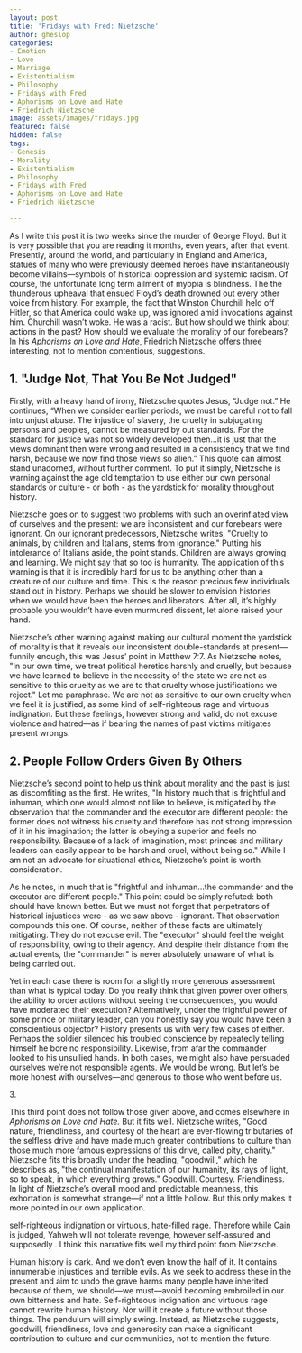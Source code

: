 ```yaml
---
layout: post
title: 'Fridays with Fred: Nietzsche'
author: gheslop
categories:
- Emotion
- Love
- Marriage
- Existentialism
- Philosophy
- Fridays with Fred
- Aphorisms on Love and Hate
- Friedrich Nietzsche
image: assets/images/fridays.jpg
featured: false
hidden: false
tags:
- Genesis
- Morality
- Existentialism
- Philosophy
- Fridays with Fred
- Aphorisms on Love and Hate
- Friedrich Nietzsche

---
```

As I write this post it is two weeks since the murder of George Floyd. But it is very possible that you are reading it months, even years, after that event. Presently, around the world, and particularly in England and America, statues of many who were previously deemed heroes have instantaneously become villains—symbols of historical oppression and systemic racism. Of course, the unfortunate long term ailment of myopia is blindness. The the thunderous upheaval that ensued Floyd’s death drowned out every other voice from history. For example, the fact that Winston Churchill held off Hitler, so that America could wake up, was ignored amid invocations against him. Churchill wasn’t woke. He was a racist. But how should we think about actions in the past? How should we evaluate the morality of our forebears? In his _Aphorisms on Love and Hate_, Friedrich Nietzsche offers three interesting, not to mention contentious, suggestions.

## 1. "Judge Not, That You Be Not Judged"

Firstly, with a heavy hand of irony, Nietzsche quotes Jesus, “Judge not.” He continues, “When we consider earlier periods, we must be careful not to fall into unjust abuse. The injustice of slavery, the cruelty in subjugating persons and peoples, cannot be measured by out standards. For the standard for justice was not so widely developed then…it is just that the views dominant then were wrong and resulted in a consistency that we find harsh, because we now find those views so alien.” This quote can almost stand unadorned, without further comment. To put it simply, Nietzsche is warning against the age old temptation to use either our own personal standards or culture - or both - as the yardstick for morality throughout history.

Nietzsche goes on to suggest two problems with such an overinflated view of ourselves and the present: we are inconsistent and our forebears were ignorant. On our ignorant predecessors, Nietzsche writes, "Cruelty to animals, by children and Italians, stems from ignorance." Putting his intolerance of Italians aside, the point stands. Children are always growing and learning. We might say that so too is humanity. The application of this warning is that it is incredibly hard for us to be anything other than a creature of our culture and time. This is the reason precious few individuals stand out in history. Perhaps we should be slower to envision histories when we would have been the heroes and liberators. After all, it’s highly probable you wouldn’t have even murmured dissent, let alone raised your hand.

Nietzsche’s other warning against making our cultural moment the yardstick of morality is that it reveals our inconsistent double-standards at present—funnily enough, this was Jesus’ point in Matthew 7:7. As Nietzsche notes, "In our own time, we treat political heretics harshly and cruelly, but because we have learned to believe in the necessity of the state we are not as sensitive to this cruelty as we are to that cruelty whose justifications we reject." Let me paraphrase. We are not as sensitive to our own cruelty when we feel it is justified, as some kind of self-righteous rage and virtuous indignation. But these feelings, however strong and valid, do not excuse violence and hatred—as if bearing the names of past victims mitigates present wrongs.

## 2. People Follow Orders Given By Others

Nietzsche’s second point to help us think about morality and the past is just as discomfiting as the first. He writes, "In history much that is frightful and inhuman, which one would almost not like to believe, is mitigated by the observation that the commander and the executor are different people: the former does not witness his cruelty and therefore has not strong impression of it in his imagination; the latter is obeying a superior and feels no responsibility. Because of a lack of imagination, most princes and military leaders can easily appear to be harsh and cruel, without being so." While I am not an advocate for situational ethics, Nietzsche’s point is worth consideration.

As he notes, in much that is "frightful and inhuman…the commander and the executor are different people." This point could be simply refuted: both should have known better. But we must not forget that perpetrators of historical injustices were - as we saw above - ignorant. That observation compounds this one. Of course, neither of these facts are ultimately mitigating. They do not excuse evil. The "executor" should feel the weight of responsibility, owing to their agency. And despite their distance from the actual events, the "commander" is never absolutely unaware of what is being carried out.

Yet in each case there is room for a slightly more generous assessment than what is typical today. Do you really think that given power over others, the ability to order actions without seeing the consequences, you would have moderated their execution? Alternatively, under the frightful power of some prince or military leader, can you honestly say you would have been a conscientious objector? History presents us with very few cases of either. Perhaps the soldier silenced his troubled conscience by repeatedly telling himself he bore no responsibility. Likewise, from afar the commander looked to his unsullied hands. In both cases, we might also have persuaded ourselves we’re not responsible agents. We would be wrong. But let’s be more honest with ourselves—and generous to those who went before us.

3\. 

This third point does not follow those given above, and comes elsewhere in _Aphorisms on Love and Hate._ But it fits well. Nietzsche writes, "Good nature, friendliness, and courtesy of the heart are ever-flowing tributaries of the selfless drive and have made much greater contributions to culture than those much more famous expressions of this drive, called pity, charity." Nietzsche fits this broadly under the heading, "goodwill," which he describes as, "the continual manifestation of our humanity, its rays of light, so to speak, in which everything grows." Goodwill. Courtesy. Friendliness. In light of Nietzsche’s overall mood and predictable meanness, this exhortation is somewhat strange—if not a little hollow. But this only makes it more pointed in our own application.

 self-righteous indignation or virtuous, hate-filled rage. Therefore while Cain is judged, Yahweh will not tolerate revenge, however self-assured and supposedly . I think this narrative fits well my third point from Nietzsche.

Human history is dark. And we don’t even know the half of it. It contains innumerable injustices and terrible evils. As we seek to address these in the present and aim to undo the grave harms many people have inherited because of them, we should—we must—avoid becoming embroiled in our own bitterness and hate. Self-righteous indignation and virtuous rage cannot rewrite human history. Nor will it create a future without those things. The pendulum will simply swing. Instead, as Nietzsche suggests, goodwill, friendliness, love and generosity can make a significant contribution to culture and our communities, not to mention the future.